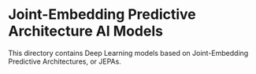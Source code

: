 # Joint-Embedding Predictive Architecture AI Models

This directory contains Deep Learning models based on Joint-Embedding Predictive Architectures, or JEPAs.

